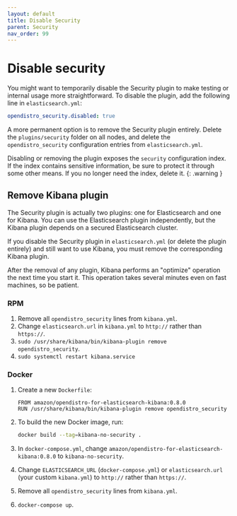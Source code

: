 ```yaml
---
layout: default
title: Disable Security
parent: Security
nav_order: 99
---
```


# Disable security

You might want to temporarily disable the Security plugin to make testing or internal usage more straightforward. To disable the plugin, add the following line in `elasticsearch.yml`:

```yml
opendistro_security.disabled: true
```

A more permanent option is to remove the Security plugin entirely. Delete the `plugins/security` folder on all nodes, and delete the `opendistro_security` configuration entries from `elasticsearch.yml`.

Disabling or removing the plugin exposes the `security` configuration index. If the index contains sensitive information, be sure to protect it through some other means. If you no longer need the index, delete it.
{: .warning }


## Remove Kibana plugin

The Security plugin is actually two plugins: one for Elasticsearch and one for Kibana. You can use the Elasticsearch plugin independently, but the Kibana plugin depends on a secured Elasticsearch cluster.

If you disable the Security plugin in `elasticsearch.yml` (or delete the plugin entirely) and still want to use Kibana, you must remove the corresponding Kibana plugin.

After the removal of any plugin, Kibana performs an "optimize" operation the next time you start it. This operation takes several minutes even on fast machines, so be patient.


### RPM

1. Remove all `opendistro_security` lines from `kibana.yml`.
1. Change `elasticsearch.url` in `kibana.yml` to `http://` rather than `https://`.
1. `sudo /usr/share/kibana/bin/kibana-plugin remove opendistro_security`.
1. `sudo systemctl restart kibana.service`


### Docker

1. Create a new `Dockerfile`:

   ```
   FROM amazon/opendistro-for-elasticsearch-kibana:0.8.0
   RUN /usr/share/kibana/bin/kibana-plugin remove opendistro_security
   ```

1. To build the new Docker image, run:

   ```bash
   docker build --tag=kibana-no-security .
   ```

1. In `docker-compose.yml`, change `amazon/opendistro-for-elasticsearch-kibana:0.8.0` to `kibana-no-security`.
1. Change `ELASTICSEARCH_URL` (`docker-compose.yml`) or `elasticsearch.url` (your custom `kibana.yml`) to `http://` rather than `https://`.
1. Remove all `opendistro_security` lines from `kibana.yml`.
1. `docker-compose up`.
